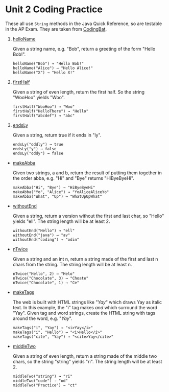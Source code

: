 # Unit 2 Coding Practice

These all use `String` methods in the Java Quick Reference, so are testable in the AP Exam. They are taken from [CodingBat](https://codingbat.com/java).

1. [helloName](https://codingbat.com/prob/p171896)

   Given a string name, e.g. "Bob", return a greeting of the form "Hello Bob!".

   ```
   helloName("Bob") → "Hello Bob!"
   helloName("Alice") → "Hello Alice!"
   helloName("X") → "Hello X!"
   ```

1. [firstHalf](https://codingbat.com/prob/p172267)

   Given a string of even length, return the first half. So the string "WooHoo" yields "Woo".

   ```
   firstHalf("WooHoo") → "Woo"
   firstHalf("HelloThere") → "Hello"
   firstHalf("abcdef") → "abc"
   ```

1. [endsLy](https://codingbat.com/prob/p103895)

   Given a string, return true if it ends in "ly".

   ```
   endsLy("oddly") → true
   endsLy("y") → false
   endsLy("oddy") → false
   ```

- [makeAbba](https://codingbat.com/prob/p161056)

  Given two strings, a and b, return the result of putting them together in the order abba, e.g. "Hi" and "Bye" returns "HiByeByeHi".

  ```
  makeAbba("Hi", "Bye") → "HiByeByeHi"
  makeAbba("Yo", "Alice") → "YoAliceAliceYo"
  makeAbba("What", "Up") → "WhatUpUpWhat"
  ```

- [withoutEnd](https://codingbat.com/prob/p130896)

  Given a string, return a version without the first and last char, so "Hello" yields "ell". The string length will be at least 2.

  ```
  withoutEnd("Hello") → "ell"
  withoutEnd("java") → "av"
  withoutEnd("coding") → "odin"
  ```

- [nTwice](https://codingbat.com/prob/p174148)

  Given a string and an int n, return a string made of the first and last n chars from the string. The string length will be at least n.

  ```
  nTwice("Hello", 2) → "Helo"
  nTwice("Chocolate", 3) → "Choate"
  nTwice("Chocolate", 1) → "Ce"
  ```

- [makeTags](https://codingbat.com/prob/p147483)

  The web is built with HTML strings like "<i>Yay</i>" which draws Yay as italic text. In this example, the "i" tag makes <i> and </i> which surround the word "Yay". Given tag and word strings, create the HTML string with tags around the word, e.g. "<i>Yay</i>".

  ```
  makeTags("i", "Yay") → "<i>Yay</i>"
  makeTags("i", "Hello") → "<i>Hello</i>"
  makeTags("cite", "Yay") → "<cite>Yay</cite>"
  ```

- [middleTwo](https://codingbat.com/prob/p137729)

  Given a string of even length, return a string made of the middle two chars, so the string "string" yields "ri". The string length will be at least 2.

  ```
  middleTwo("string") → "ri"
  middleTwo("code") → "od"
  middleTwo("Practice") → "ct"
  ```
